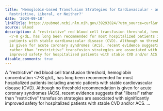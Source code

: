 ```yaml
---
title: 'Hemoglobin-based Transfusion Strategies for Cardiovascular - and Other Diseases:
  Restrictive, Liberal, or Neither?'
date: '2024-09-18'
linkTitle: https://pubmed.ncbi.nlm.nih.gov/39293024/?utm_source=curl&utm_medium=rss&utm_campaign=journals&utm_content=7603509&fc=None&ff=20240918184810&v=2.18.0.post9+e462414
source: Blood
description: A "restrictive" red blood cell transfusion threshold, hemoglobin concentration
  <7-8 g/dL, has long been recommended for most hospitalized patients including anemic
  patients with stable cardiovascular disease (CVD). Although no threshold recommendation
  is given for acute coronary syndromes (ACS), recent evidence suggests that "liberal"
  rather than "restrictive" transfusion strategies are associated with significantly
  improved safety for hospitalized patients with stable CVD and/or ACS. ...
disable_comments: true
---
```

A "restrictive" red blood cell transfusion threshold, hemoglobin concentration <7-8 g/dL, has long been recommended for most hospitalized patients including anemic patients with stable cardiovascular disease (CVD). Although no threshold recommendation is given for acute coronary syndromes (ACS), recent evidence suggests that "liberal" rather than "restrictive" transfusion strategies are associated with significantly improved safety for hospitalized patients with stable CVD and/or ACS. ...